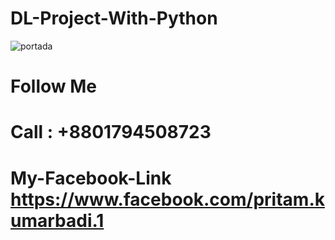 # DL-Project-With-Python
![portada](https://user-images.githubusercontent.com/88688762/164949956-93e1e806-3f07-4ecb-b2df-8489cff3bc8c.jpg)
# Follow Me
# Call : +8801794508723
# My-Facebook-Link https://www.facebook.com/pritam.kumarbadi.1
